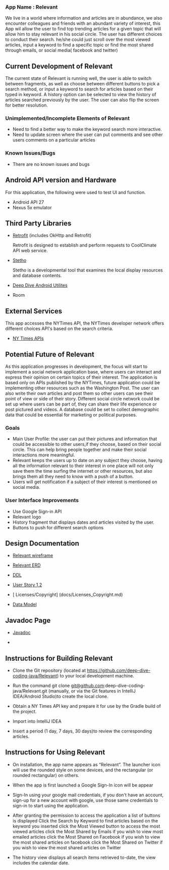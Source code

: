 

### App Name : Relevant

We live in a world where information and articles are in abundance, we also encounter
colleagues and friends with an abundant variety of interest, this App wil allow the user to
find top trending articles for a given topic that will allow him to stay relevant in
his social circle. The user has different choices to conduct their search. he/she could
just scroll over the most viewed articles, input a keyword to find a specific topic or find
the most shared through emails, or social media( facebook and twitter)



## Current Development of Relevant

The current state of Relevant is running well, the user is able to switch between fragments,
as well as choose between different buttons to pick a search method, or input a keyword to search
for articles based on their typed in keyword. A history option can be selected to view the history of
articles searched previously by the user. The user can also flip the screen for better resolution.

### Unimplemented/Incomplete Elements of Relevant

+ Need to find a better way to make the keyword search more interactive.
+ Need to update screen where the user can put comments and see other users comments on a
particular articles


### Known Issues/Bugs

+ There are no known issues and bugs


## Android API version and Hardware

For this application, the following were used to test UI and function.
+ Android API 27
+ Nexus 5x emulator

## Third Party Libraries

+ [Retrofit](https://square.github.io/retrofit/) (includes OkHttp and Retrofit)

  Retrofit is designed to establish and perform requests to CoolClimate API web service.

+ [Stetho](https://github.com/facebook/stetho/blob/master/README.md)

  Stetho is a developmental tool that examines the local display resources and database
   contents.

+ [Deep Dive Android Utilites](https://github.com/deep-dive-coding-java/android-utilities/blob/master/README.md)

+ Room


## External Services

This app accesses the NYTimes API, the NYTimes developer network offers different choices
 API's based on the search criteria.

 + [NY Times APIs](https://developer.nytimes.com/?it=a)



## Potential Future of Relevant

As this application progresses in development, the focus will start to implement a
social network application base, where users can interact and express their opinion
on certain topics of their interest. The application is based only on APIs published by
 the NYTimes, future application could be implementing other resources such as the
 Washington Post. The user can also write their own articles and post them
so other users can see their point of view or side of their story. Different social circle
 network could be set up where users can be part of, they can share their life experience
  or post pictured and videos. A database could be set to collect demographic data that could
  be essential for marketing or political purposes.

### Goals

+ Main User Profile: the user can put their pictures and information that could be accessible
 to other users,if they choose, based on their social circle. This can help bring people
 together and make their social interactions more meaningful.
+ Relevant keeps the users up to date on any subject they choose, having all the information
relevant to their interest in one place will not only save them the time surfing the internet
 or other resources, but also brings them all they need to know with a push of a button.
+ Users will get notification if a subject of their interest is mentioned on social media.



### User Interface Improvements

+ Use Google Sign-in API
+ Relevant logo
+ History fragment that displays dates and articles visited by the user.
+ Buttons to push for different search options

## Design Documentation

+ [Relevant wireframe](docs/WireFrameRelevant.pdf)

+ [Relevant ERD](docs/My_App_ERD.pdf)

+ [DDL](docs/ddl.md)

+ [User Story 1,2](docs/User_Story.md)
+ [ Licenses/Copyright] (docs/Licenses_Copyright.md)

+ [Data Model ](Data-Model.md)


## Javadoc Page

+ [Javadoc](api/index.html)

+



## Instructions for Building Relevant

+ Clone the Git repository (located at https://github.com/deep-dive-coding-java/Relevant) to your
local development machine.

+ Run the command git clone git@github.com:deep-dive-coding-java/Relevant.git (manually, or via the
Git features in IntelliJ IDEA/Android Studio)to create the local clone.

+ Obtain a NY Times API key and prepare it for use by the Gradle build of the project.
+ Import into IntelliJ IDEA
+ Insert a period (1 day, 7 days, 30 days)to review the corresponding articles.

## Instructions for Using Relevant

+ On installation, the app name appears as “Relevant”. The launcher icon will use the rounded style
 on some devices, and the rectangular (or rounded rectangular) on others.

+ When the app is first launched a Google Sign-In  icon will be appear
+ Sign-In using your google mail credentials, if you don't have an account, sign-up for a new account
with google, use those same credentials to sign-in to start using the application.

+ After granting the permission to access the application a list of buttons is displayed
    Click the Search by Keyword to find articles based on the keyword you inserted
    click the Most Viewed button to access the most viewed articles
    click the Most Shared by Emails if you wish to view most emailed articles
    click the Most Shared on Facebook if you wish to view the most shared articles on facebook
    click the Most Shared on Twitter if you wish to view the most shared articles on Twitter

+ The history view displays all search items retrieved to-date, the view includes the calendar date.



